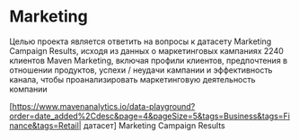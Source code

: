 # Marketing
Целью проекта является ответить на вопросы к датасету Marketing Campaign Results, исходя из данных о маркетинговых кампаниях 2240 клиентов Maven Marketing, включая профили клиентов, предпочтения в отношении продуктов, успехи / неудачи кампании и эффективность канала, чтобы проанализировать маркетинговую деятельность компании

[https://www.mavenanalytics.io/data-playground?order=date_added%2Cdesc&page=4&pageSize=5&tags=Business&tags=Finance&tags=Retail| датасет] Marketing Campaign Results
